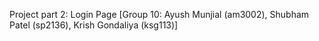 Project part 2: Login Page [Group 10: Ayush Munjial (am3002), Shubham Patel (sp2136), Krish Gondaliya (ksg113)]